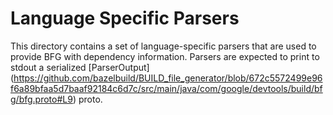 # Language Specific Parsers

This directory contains a set of language-specific parsers that are used to provide BFG with dependency information. Parsers are expected to print to stdout a serialized [ParserOutput] (https://github.com/bazelbuild/BUILD_file_generator/blob/672c5572499e96f6a89bfaa5d7baaf92184c6d7c/src/main/java/com/google/devtools/build/bfg/bfg.proto#L9) proto.
